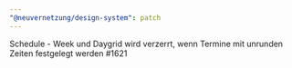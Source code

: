 ```yaml
---
"@neuvernetzung/design-system": patch
---
```


Schedule - Week und Daygrid wird verzerrt, wenn Termine mit unrunden Zeiten festgelegt werden #1621
